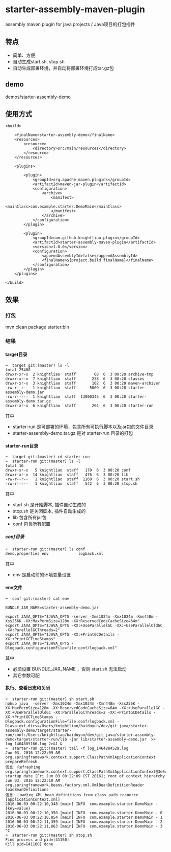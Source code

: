 # starter-assembly-maven-plugin

assembly maven plugin for java projects / Java项目的打包插件

## 特点

- 简单、方便
- 自动生成start.sh, stop.sh
- 自动生成部署环境，并自动将部署环境打成tar.gz包

## demo

demos/starter-assembly-demo

## 使用方式

    <build>
    
        <finalName>starter-assembly-demo</finalName>
        <resources>
            <resource>
                <directory>src/main/resources</directory>
            </resource>
        </resources>

        <plugins>

            <plugin>
                <groupId>org.apache.maven.plugins</groupId>
                <artifactId>maven-jar-plugin</artifactId>
                <configuration>
                    <archive>
                        <manifest>
                            <mainClass>com.example.starter.DemoMain</mainClass>
                        </manifest>
                    </archive>
                </configuration>
            </plugin>

            <plugin>
                <groupId>com.github.knightliao.plugin</groupId>
                <artifactId>starter-assembly-maven-plugin</artifactId>
                <version>1.0.0</version>
                <configuration>
                    <appendAssemblyId>false</appendAssemblyId>
                    <finalName>${project.build.finalName}</finalName>
                </configuration>
            </plugin>
        </plugins>

    </build>

## 效果

### 打包

mvn clean package starter:bin

### 结果

#### target目录

    ➜  target git:(master) ls -l
    total 25408
    drwxr-xr-x  2 knightliao  staff        68  6  3 00:20 archive-tmp
    drwxr-xr-x  7 knightliao  staff       238  6  3 00:20 classes
    drwxr-xr-x  3 knightliao  staff       102  6  3 00:20 maven-archiver
    -rw-r--r--  1 knightliao  staff      5009  6  3 00:20 starter-assembly-demo.jar
    -rw-r--r--  1 knightliao  staff  13000346  6  3 00:20 starter-assembly-demo.tar.gz
    drwxr-xr-x  6 knightliao  staff       204  6  3 00:20 starter-run

其中

- starter-run 是可部署的环境，包含所有可执行脚本以及jar包的文件目录 
- starter-assembly-demo.tar.gz 是对 starter-run 目录的打包

#### starter-run目录

    ➜  target git:(master) cd starter-run
    ➜  starter-run git:(master) ls -l
    total 16
    drwxr-xr-x   5 knightliao  staff   170  6  3 00:20 conf
    drwxr-xr-x  14 knightliao  staff   476  6  3 00:20 lib
    -rw-r--r--   1 knightliao  staff  1160  6  3 00:20 start.sh
    -rw-r--r--   1 knightliao  staff   542  6  3 00:20 stop.sh

其中

- start.sh 是开始脚本, 插件自动生成的
- stop.sh 是关闭脚本, 插件自动生成的
- lib 包含所有jar包
- conf 包含所有配置

##### conf目录

    ➜  starter-run git:(master) ls conf
    demo.properties env             logback.xml
    
其中

- env 是启动前的环境变量设置

#### env文件

    ➜  conf git:(master) cat env
    
    BUNDLE_JAR_NAME=starter-assembly-demo.jar
    
    export JAVA_OPTS="$JAVA_OPTS -server -Xms1024m -Xmx1024m -Xmn448m -Xss256K -XX:MaxPermSize=128m -XX:ReservedCodeCacheSize=64m"
    export JAVA_OPTS="$JAVA_OPTS -XX:+UseParallelGC -XX:+UseParallelOldGC -XX:ParallelGCThreads=2"
    export JAVA_OPTS="$JAVA_OPTS -XX:+PrintGCDetails -XX:+PrintGCTimeStamps"
    export JAVA_OPTS="$JAVA_OPTS -Dlogback.configurationFile=file:conf/logback.xml"

其中

- 必须设置 BUNDLE_JAR_NAME ，否则 start.sh 无法启动
- 其它参数可配

#### 执行、查看日志和关闭

    ➜  starter-run git:(master) sh start.sh
    nohup java  -server -Xms1024m -Xmx1024m -Xmn448m -Xss256K -XX:MaxPermSize=128m -XX:ReservedCodeCacheSize=64m -XX:+UseParallelGC -XX:+UseParallelOldGC -XX:ParallelGCThreads=2 -XX:+PrintGCDetails -XX:+PrintGCTimeStamps -Dlogback.configurationFile=file:conf/logback.xml -Djava.ext.dirs=/Users/knightliao/baiduyun/dev/git_java/starter-assembly-demo/target/starter-run/conf:/Users/knightliao/baiduyun/dev/git_java/starter-assembly-demo/target/starter-run/lib -jar lib/starter-assembly-demo.jar  >> log_1464885166.log 2>&1 &
    ➜  starter-run git:(master) tail -f log_1464884529.log
    Jun 03, 2016 12:22:09 AM org.springframework.context.support.ClassPathXmlApplicationContext prepareRefresh
    信息: Refreshing org.springframework.context.support.ClassPathXmlApplicationContext@3e6c76f2: startup date [Fri Jun 03 00:22:09 CST 2016]; root of context hierarchy
    Jun 03, 2016 12:22:10 AM org.springframework.beans.factory.xml.XmlBeanDefinitionReader loadBeanDefinitions
    信息: Loading XML bean definitions from class path resource [applicationContext.xml]
    2016-06-03 00:22:10,348 [main] INFO  com.example.starter.DemoMain - {key=value}
    2016-06-03 00:22:10,350 [main] INFO  com.example.starter.DemoMain - 0
    2016-06-03 00:22:10,854 [main] INFO  com.example.starter.DemoMain - 1
    2016-06-03 00:22:11,359 [main] INFO  com.example.starter.DemoMain - 2
    2016-06-03 00:22:11,863 [main] INFO  com.example.starter.DemoMain - 3
    ^C
    ➜  starter-run git:(master) sh stop.sh
    Find process and pid=[41160]
    Kill pid=[41160] done
    





